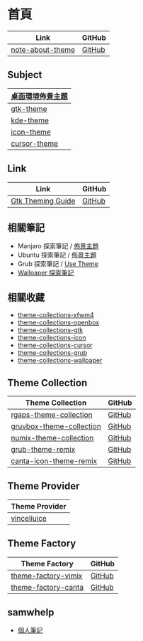 

# 首頁

| Link | GitHub |
| --- | --- |
| [note-about-theme](https://samwhelp.github.io/note-about-theme/) | [GitHub](https://github.com/samwhelp/note-about-theme) |


## Subject

| [桌面環境佈景主題](https://samwhelp.github.io/note-about-theme/read/desktop-theme/themes.html) |
| --- |
| [gtk-theme](https://samwhelp.github.io/note-about-theme/read/desktop-theme/gtk-theme.html) |
| [kde-theme](https://samwhelp.github.io/note-about-theme/read/desktop-theme/kde-theme.html) |
| [icon-theme](https://samwhelp.github.io/note-about-theme/read/desktop-theme/icon-theme.html) |
| [cursor-theme](https://samwhelp.github.io/note-about-theme/read/desktop-theme/cursor-theme.html) |



## Link

| Link | GitHub |
| --- | --- |
| [Gtk Theming Guide](https://gtkthemingguide.vercel.app/#/) | [GitHub](https://github.com/surajmandalcell/Gtk-Theming-Guide) |


## 相關筆記

* Manjaro 探索筆記 / [佈景主題](https://samwhelp.github.io/note-about-manjaro/read/theme.html)
* Ubuntu 探索筆記 / [佈景主題](https://samwhelp.github.io/note-about-ubuntu/read/subject/theme.html)
* Grub 探索筆記 / [Use Theme](https://samwhelp.github.io/note-about-grub/read/howto/use_theme.html)
* [Wallpaper 探索筆記](https://samwhelp.github.io/note-about-wallpaper/)



## 相關收藏

* [theme-collections-xfwm4](https://github.com/samwhelp/theme-collections-xfwm4)
* [theme-collections-openbox](https://github.com/samwhelp/theme-collections-openbox)
* [theme-collections-gtk](https://github.com/samwhelp/theme-collections-gtk)
* [theme-collections-icon](https://github.com/samwhelp/theme-collections-icon)
* [theme-collections-cursor](https://github.com/samwhelp/theme-collections-cursor)
* [theme-collections-grub](https://github.com/samwhelp/theme-collections-grub)
* [theme-collections-wallpaper](https://github.com/samwhelp/theme-collections-wallpaper)




## Theme Collection

| Theme Collection | GitHub |
| --- | --- |
| [rgaps-theme-collection](https://samwhelp.github.io/rgaps-theme-collection/) | [GitHub](https://github.com/samwhelp/rgaps-theme-collection) |
| [gruvbox-theme-collection](https://samwhelp.github.io/gruvbox-theme-collection/) | [GitHub](https://github.com/samwhelp/gruvbox-theme-collection) |
| [numix-theme-collection](https://samwhelp.github.io/numix-theme-collection/) | [GitHub](https://github.com/samwhelp/numix-theme-collection) |
| [grub-theme-remix](https://samwhelp.github.io/grub-theme-remix/) | [GitHub](https://github.com/samwhelp/grub-theme-remix) |
| [canta-icon-theme-remix](https://samwhelp.github.io/canta-icon-theme-remix/) | [GitHub](https://github.com/samwhelp/canta-icon-theme-remix) |


## Theme Provider

| Theme Provider |
| --- |
| [vinceliuice](https://samwhelp.github.io/note-about-theme/read/link/provider/vinceliuice.html) |


## Theme Factory

| Theme Factory | GitHub |
| --- | --- |
| [theme-factory-vimix](https://samwhelp.github.io/theme-factory-vimix/) | [GitHub](https://github.com/samwhelp/theme-factory-vimix) |
| [theme-factory-canta](https://samwhelp.github.io/theme-factory-canta/) | [GitHub](https://github.com/samwhelp/theme-factory-canta) |




## samwhelp

* [個人筆記](https://samwhelp.github.io/book/)
